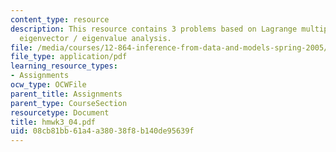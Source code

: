 ```yaml
---
content_type: resource
description: This resource contains 3 problems based on Lagrange multipliers, and
  eigenvector / eigenvalue analysis.
file: /media/courses/12-864-inference-from-data-and-models-spring-2005/08cb81bb61a4a38038f8b140de95639f_hmwk3_04.pdf
file_type: application/pdf
learning_resource_types:
- Assignments
ocw_type: OCWFile
parent_title: Assignments
parent_type: CourseSection
resourcetype: Document
title: hmwk3_04.pdf
uid: 08cb81bb-61a4-a380-38f8-b140de95639f
---
```

